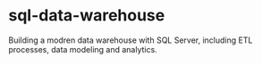 # sql-data-warehouse
Building a modren data warehouse with SQL Server, including ETL processes, data modeling and analytics.
